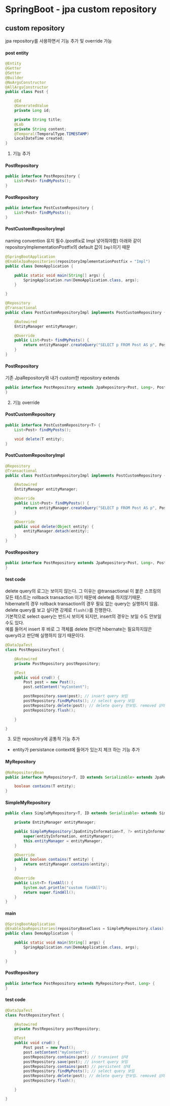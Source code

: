 # SpringBoot - jpa custom repository


## custom repository
jpa repository를 사용하면서 기능 추가 및 override 가능

#### post entity
```java
@Entity
@Getter
@Setter
@Builder
@NoArgsConstructor
@AllArgsConstructor
public class Post {

    @Id
    @GeneratedValue
    private Long id;

    private String title;
    @Lob
    private String content;
    @Temporal(TemporalType.TIMESTAMP)
    LocalDateTime created;
}
```

1. 기능 추가
#### PostRepository
```java
public interface PostRepository {
    List<Post> findMyPosts();
}
```

#### PostRepository
```java
public interface PostCustomRepository {
    List<Post> findMyPosts();
}

```

#### PostCustomRepositoryImpl
naming convention 유지 필수.(postfix로 Impl 넣어줘야함) 아래와 같이 repositoryImplementationPostfix의 default 값이 `Impl`이기 때문

```java
@SpringBootApplication
@EnableJpaRepositories(repositoryImplementationPostfix = "Impl")
public class DemoApplication {

    public static void main(String[] args) {
        SpringApplication.run(DemoApplication.class, args);
    }

}
```

```java
@Repository
@Transactional
public class PostCustomRepositoryImpl implements PostCustomRepository {

    @Autowired
    EntityManager entityManager;

    @Override
    public List<Post> findMyPosts() {
        return entityManager.createQuery("SELECT p FROM Post AS p", Post.class).getResultList();
    }
}
```


#### PostRepository
기존 JpaRepository와 내가 custom한 repository extends
```java
public interface PostRepository extends JpaRepository<Post, Long>, PostCustomRepository {
}
```

2. 기능 override
#### PostCustomRepository
```java
public interface PostCustomRepository<T> {
    List<Post> findMyPosts();

    void delete(T entity);
}
```

#### PostCustomRepositoryImpl
```java
@Repository
@Transactional
public class PostCustomRepositoryImpl implements PostCustomRepository {

    @Autowired
    EntityManager entityManager;

    @Override
    public List<Post> findMyPosts() {
        return entityManager.createQuery("SELECT p FROM Post AS p", Post.class).getResultList();
    }

    @Override
    public void delete(Object entity) {
        entityManager.detach(entity);
    }
}
```

#### PostRepository
```java
public interface PostRepository extends JpaRepository<Post, Long>, PostCustomRepository<Post> {
}
```

#### test code
delete query의 로그는 보이지 않는다. 그 이유는 @transactional 이 붙은 스프링의 모든 테스트는 rollback transaction 이기 때문에 delete를 하지않기때문. <br/>
hibernate의 경우 rollback transaction의 경우 필요 없는 query는 실행하지 않음. <br/>
delete query를 보고 싶다면 강제로 `flush()`를 진행한다.<br/>
기본적으로 select query는 반드시 보이게 되지만, insert의 경우는 보일 수도 안보일 수도 있다.<br/>
예를 들어서 insert 후 바로 그 객체를 delete 한다면 hibernate는 필요하지않은 query라고 판단해 실행하지 않기 때문이다.<br/>
```java
@DataJpaTest
class PostRepositoryTest {

    @Autowired
    private PostRepository postRepository;

    @Test
    public void crud() {
        Post post = new Post();
        post.setContent("myContent");

        postRepository.save(post); // insert query 보임
        postRepository.findMyPosts(); // select query 보임
        postRepository.delete(post); // delete query 안보임. removed 상태로 됨.
        postRepository.flush(); 

    }

}
```

3. 모든 repository에 공통적 기능 추가
- entity가 persistance context에 들어가 있는지 체크 하는 기능 추가

#### MyRepository
```java
@NoRepositoryBean
public interface MyRepository<T, ID extends Serializable> extends JpaRepository<T, ID> {

    boolean contains(T entity);
}
```


#### SimpleMyRepository
```java
public class SimpleMyRepository<T, ID extends Serializable> extends SimpleJpaRepository<T, ID> implements MyRepository<T, ID> {

    private EntityManager entityManager;

    public SimpleMyRepository(JpaEntityInformation<T, ?> entityInformation, EntityManager entityManager) {
        super(entityInformation, entityManager);
        this.entityManager = entityManager;
    }

    @Override
    public boolean contains(T entity) {
        return entityManager.contains(entity);
    }

    @Override
    public List<T> findAll() {
        System.out.println("custom findAll");
        return super.findAll();
    }
}
```

#### main
```java
@SpringBootApplication
@EnableJpaRepositories(repositoryBaseClass = SimpleMyRepository.class)
public class DemoApplication {

    public static void main(String[] args) {
        SpringApplication.run(DemoApplication.class, args);
    }

}
```

#### PostRepository
```java
public interface PostRepository extends MyRepository<Post, Long> {
}
```

#### test code
```java
@DataJpaTest
class PostRepositoryTest {

    @Autowired
    private PostRepository postRepository;

    @Test
    public void crud() {
        Post post = new Post();
        post.setContent("myContent");
        postRepository.contains(post) // transient 상태
        postRepository.save(post); // insert query 보임
        postRepository.contains(post) // persistent 상태
        postRepository.findMyPosts(); // select query 보임
        postRepository.delete(post); // delete query 안보임. removed 상태로 됨.
        postRepository.flush(); 

    }

}
```